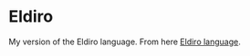 # Eldiro

My version of the Eldiro language. From here [Eldiro language](https://github.com/arzg/eldiro).
